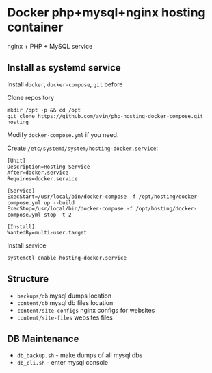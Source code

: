 # Docker php+mysql+nginx hosting container
nginx + PHP + MySQL service

## Install as systemd service

Install `docker`, `docker-compose`, `git` before

Clone repository
```
mkdir /opt -p && cd /opt
git clone https://github.com/avin/php-hosting-docker-compose.git hosting
``` 
Modify `docker-compose.yml` if you need.

Create `/etc/systemd/system/hosting-docker.service`:
```
[Unit]
Description=Hosting Service  
After=docker.service  
Requires=docker.service

[Service]
ExecStart=/usr/local/bin/docker-compose -f /opt/hosting/docker-compose.yml up --build
ExecStop=/usr/local/bin/docker-compose -f /opt/hosting/docker-compose.yml stop -t 2

[Install]
WantedBy=multi-user.target  
```

Install service
```
systemctl enable hosting-docker.service
```

## Structure
* `backups/db` mysql dumps location
* `content/db` mysql db files location
* `content/site-configs` nginx configs for websites
* `content/site-files` websites files

## DB Maintenance
* `db_backup.sh` - make dumps of all mysql dbs
* `db_cli.sh` - enter mysql console